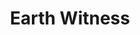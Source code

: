 ---
pid: CH793
title: Earth Witness
location_transcription: One in each neighborhood
zipcode: '19144'
outside_phl: 
neighborhood: Germantown
age: '28'
age_range: 20-29
instagram: 
image_file_name: CH_793.jpg
proposal_transcription: |-
  Philly commitment to caring for the environment through seeking ways of developing communities to be be more sustainable.
  a tree symbolize vitality of nature
  with a community surrounding the tree
  this is small 4// on a platform
  speaks to issue of environmental degradation, envionmental racism, classism
  aim: to inspire young people/children to take issue of elements change to raise up witnesses for hope.
topic: Environment,Social Justice,Uplifting,Youth,Sustainability
topic_summary: 0, 0, 0, 0, 0
type: Sculpture Statue
keywords_other: 
credit: Parker Loesch
image_labels: 
twitter: 
facebook: 
permalink: "/monuments/ch793/"
layout: item-page
---